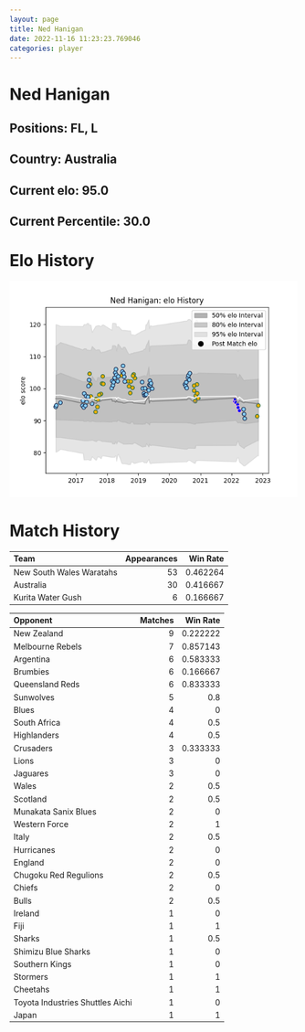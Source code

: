 ```yaml
---  
layout: page  
title: Ned Hanigan  
date: 2022-11-16 11:23:23.769046  
categories: player  
---
```

# Ned Hanigan

## Positions: FL, L

## Country: Australia

## Current elo: 95.0

## Current Percentile: 30.0

# Elo History


![elo history](history_NedHanigan.png)
# Match History


| Team                     |   Appearances |   Win Rate |
|:-------------------------|--------------:|-----------:|
| New South Wales Waratahs |            53 |   0.462264 |
| Australia                |            30 |   0.416667 |
| Kurita Water Gush        |             6 |   0.166667 |

| Opponent                         |   Matches |   Win Rate |
|:---------------------------------|----------:|-----------:|
| New Zealand                      |         9 |   0.222222 |
| Melbourne Rebels                 |         7 |   0.857143 |
| Argentina                        |         6 |   0.583333 |
| Brumbies                         |         6 |   0.166667 |
| Queensland Reds                  |         6 |   0.833333 |
| Sunwolves                        |         5 |   0.8      |
| Blues                            |         4 |   0        |
| South Africa                     |         4 |   0.5      |
| Highlanders                      |         4 |   0.5      |
| Crusaders                        |         3 |   0.333333 |
| Lions                            |         3 |   0        |
| Jaguares                         |         3 |   0        |
| Wales                            |         2 |   0.5      |
| Scotland                         |         2 |   0.5      |
| Munakata Sanix Blues             |         2 |   0        |
| Western Force                    |         2 |   1        |
| Italy                            |         2 |   0.5      |
| Hurricanes                       |         2 |   0        |
| England                          |         2 |   0        |
| Chugoku Red Regulions            |         2 |   0.5      |
| Chiefs                           |         2 |   0        |
| Bulls                            |         2 |   0.5      |
| Ireland                          |         1 |   0        |
| Fiji                             |         1 |   1        |
| Sharks                           |         1 |   0.5      |
| Shimizu Blue Sharks              |         1 |   0        |
| Southern Kings                   |         1 |   0        |
| Stormers                         |         1 |   1        |
| Cheetahs                         |         1 |   1        |
| Toyota Industries Shuttles Aichi |         1 |   0        |
| Japan                            |         1 |   1        |